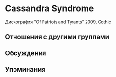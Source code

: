 # Cassandra Syndrome

Дискография
"Of Patriots and Tyrants" 2009, Gothic

## Отношения с другими группами


## Обсуждения


## Упоминания

